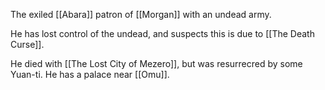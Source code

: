 The exiled [[Abara]] patron of [[Morgan]] with an undead army.

He has lost control of the undead, and suspects this is due to [[The Death Curse]].

He died with [[The Lost City of Mezero]], but was resurrecred by some Yuan-ti. He has a palace near [[Omu]].